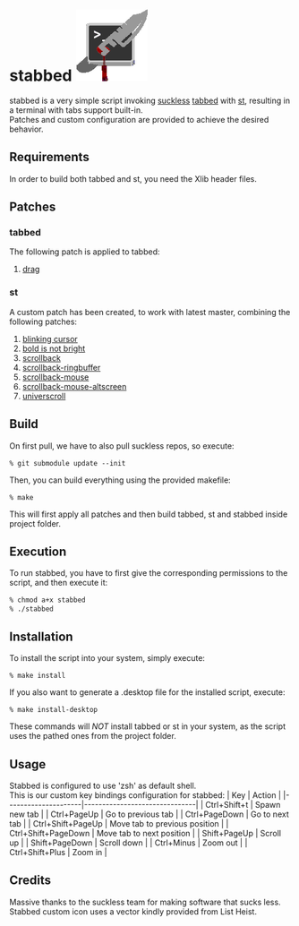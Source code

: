 # stabbed ![Screenshot](stabbed-icon.png)
stabbed is a very simple script invoking [suckless](https://suckless.org/) [tabbed](https://tools.suckless.org/tabbed/) with [st](https://st.suckless.org/),
resulting in a terminal with tabs support built-in.
<br>
Patches and custom configuration are provided to achieve the desired behavior.

## Requirements
In order to build both tabbed and st, you need the Xlib header files.

## Patches
### tabbed
The following patch is applied to tabbed:
1. [drag](https://tools.suckless.org/tabbed/patches/drag/)

### st
A custom patch has been created, to work with latest master, combining the following patches:
1. [blinking cursor](https://st.suckless.org/patches/blinking_cursor/)
2. [bold is not bright](https://st.suckless.org/patches/bold-is-not-bright/)
3. [scrollback](https://st.suckless.org/patches/scrollback/)
3. [scrollback-ringbuffer](https://st.suckless.org/patches/scrollback/st-scrollback-ringbuffer-0.8.5.diff)
3. [scrollback-mouse](https://st.suckless.org/patches/scrollback/st-scrollback-mouse-20220127-2c5edf2.diff)
3. [scrollback-mouse-altscreen](https://st.suckless.org/patches/scrollback/st-scrollback-mouse-altscreen-20220127-2c5edf2.diff)
3. [universcroll](https://st.suckless.org/patches/universcroll/)

## Build
On first pull, we have to also pull suckless repos, so execute:
```
% git submodule update --init
```
Then, you can build everything using the provided makefile:
```
% make
```
This will first apply all patches and then build tabbed, st and stabbed inside project folder.

## Execution
To run stabbed, you have to first give the corresponding permissions to the script, and then execute it:
```
% chmod a+x stabbed
% ./stabbed
```

## Installation
To install the script into your system, simply execute:
```
% make install
```
If you also want to generate a .desktop file for the installed script, execute:
```
% make install-desktop
```
These commands will *NOT* install tabbed or st in your system, as the script uses the pathed ones from the project folder.

## Usage
Stabbed is configured to use 'zsh' as default shell.
<br>
This is our custom key bindings configuration for stabbed:
| Key                 | Action                        |
|---------------------|-------------------------------|
| Ctrl+Shift+t        | Spawn new tab                 |
| Ctrl+PageUp         | Go to previous tab            |
| Ctrl+PageDown       | Go to next tab                |
| Ctrl+Shift+PageUp   | Move tab to previous position |
| Ctrl+Shift+PageDown | Move tab to next position     |
| Shift+PageUp        | Scroll up                     |
| Shift+PageDown      | Scroll down                   |
| Ctrl+Minus          | Zoom out                      |
| Ctrl+Shift+Plus     | Zoom in                       |

## Credits
Massive thanks to the suckless team for making software that sucks less.
<br>
Stabbed custom icon uses a vector kindly provided from List Heist.
